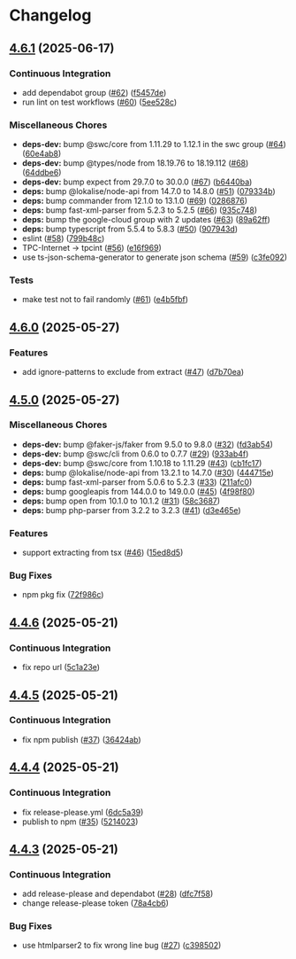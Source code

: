 # Changelog

## [4.6.1](https://github.com/tpcint/l10n-tools/compare/v4.6.0...v4.6.1) (2025-06-17)


### Continuous Integration

* add dependabot group ([#62](https://github.com/tpcint/l10n-tools/issues/62)) ([f5457de](https://github.com/tpcint/l10n-tools/commit/f5457de39b73a3d97fc3fd20539894bf0665dc17))
* run lint on test workflows ([#60](https://github.com/tpcint/l10n-tools/issues/60)) ([5ee528c](https://github.com/tpcint/l10n-tools/commit/5ee528cc1a160214606208b7897cc9e345b494eb))


### Miscellaneous Chores

* **deps-dev:** bump @swc/core from 1.11.29 to 1.12.1 in the swc group ([#64](https://github.com/tpcint/l10n-tools/issues/64)) ([60e4ab8](https://github.com/tpcint/l10n-tools/commit/60e4ab8cd37b2decec6efc20758d2b2a4d41982d))
* **deps-dev:** bump @types/node from 18.19.76 to 18.19.112 ([#68](https://github.com/tpcint/l10n-tools/issues/68)) ([64ddbe6](https://github.com/tpcint/l10n-tools/commit/64ddbe697ba70eac84ea3a0748ba791d4091aec7))
* **deps-dev:** bump expect from 29.7.0 to 30.0.0 ([#67](https://github.com/tpcint/l10n-tools/issues/67)) ([b6440ba](https://github.com/tpcint/l10n-tools/commit/b6440ba33c3286735dc30898b23d978c9fd837d3))
* **deps:** bump @lokalise/node-api from 14.7.0 to 14.8.0 ([#51](https://github.com/tpcint/l10n-tools/issues/51)) ([079334b](https://github.com/tpcint/l10n-tools/commit/079334b3d63e6f842e38cbd8be4afdeb13db3a77))
* **deps:** bump commander from 12.1.0 to 13.1.0 ([#69](https://github.com/tpcint/l10n-tools/issues/69)) ([0286876](https://github.com/tpcint/l10n-tools/commit/0286876fd326943e59ee4f1aec84b2f5cb0f1982))
* **deps:** bump fast-xml-parser from 5.2.3 to 5.2.5 ([#66](https://github.com/tpcint/l10n-tools/issues/66)) ([935c748](https://github.com/tpcint/l10n-tools/commit/935c74888d0bf0e142dca41faa0daddc8c07ae86))
* **deps:** bump the google-cloud group with 2 updates ([#63](https://github.com/tpcint/l10n-tools/issues/63)) ([89a62ff](https://github.com/tpcint/l10n-tools/commit/89a62ffabddbec33ef7511e2a5555ca9ca99b94a))
* **deps:** bump typescript from 5.5.4 to 5.8.3 ([#50](https://github.com/tpcint/l10n-tools/issues/50)) ([907943d](https://github.com/tpcint/l10n-tools/commit/907943de2f5a1c284dd2eaa2383805b9e12320f7))
* eslint ([#58](https://github.com/tpcint/l10n-tools/issues/58)) ([799b48c](https://github.com/tpcint/l10n-tools/commit/799b48c5b10f602faff30ecbe7a08d7c79a49581))
* TPC-Internet -&gt; tpcint ([#56](https://github.com/tpcint/l10n-tools/issues/56)) ([e16f969](https://github.com/tpcint/l10n-tools/commit/e16f969dd87b242641a1b4576a89ec88c31bd0d9))
* use ts-json-schema-generator to generate json schema ([#59](https://github.com/tpcint/l10n-tools/issues/59)) ([c3fe092](https://github.com/tpcint/l10n-tools/commit/c3fe09205c2ad4dd86150061b32e60a73446c254))


### Tests

* make test not to fail randomly ([#61](https://github.com/tpcint/l10n-tools/issues/61)) ([e4b5fbf](https://github.com/tpcint/l10n-tools/commit/e4b5fbf498ed9f62c6c5c3ad0c255cd9e8ab444c))

## [4.6.0](https://github.com/tpcint/l10n-tools/compare/v4.5.0...v4.6.0) (2025-05-27)


### Features

* add ignore-patterns to exclude from extract ([#47](https://github.com/tpcint/l10n-tools/issues/47)) ([d7b70ea](https://github.com/tpcint/l10n-tools/commit/d7b70eadfcc1fa688d00e85e598ccb5c7bfc1d42))

## [4.5.0](https://github.com/tpcint/l10n-tools/compare/v4.4.6...v4.5.0) (2025-05-27)


### Miscellaneous Chores

* **deps-dev:** bump @faker-js/faker from 9.5.0 to 9.8.0 ([#32](https://github.com/tpcint/l10n-tools/issues/32)) ([fd3ab54](https://github.com/tpcint/l10n-tools/commit/fd3ab5430691418c057e5782f017ec17605e22fc))
* **deps-dev:** bump @swc/cli from 0.6.0 to 0.7.7 ([#29](https://github.com/tpcint/l10n-tools/issues/29)) ([933ab4f](https://github.com/tpcint/l10n-tools/commit/933ab4fe9a629541ef3e32d049f2393fc7452dc8))
* **deps-dev:** bump @swc/core from 1.10.18 to 1.11.29 ([#43](https://github.com/tpcint/l10n-tools/issues/43)) ([cb1fc17](https://github.com/tpcint/l10n-tools/commit/cb1fc17c9d7b15309c12849547773c02cb3ecfd1))
* **deps:** bump @lokalise/node-api from 13.2.1 to 14.7.0 ([#30](https://github.com/tpcint/l10n-tools/issues/30)) ([444715e](https://github.com/tpcint/l10n-tools/commit/444715e793400042ba3f6a68ac590607212d8b8d))
* **deps:** bump fast-xml-parser from 5.0.6 to 5.2.3 ([#33](https://github.com/tpcint/l10n-tools/issues/33)) ([211afc0](https://github.com/tpcint/l10n-tools/commit/211afc0114902d642c4b26f18934e0aa8a9bb5ba))
* **deps:** bump googleapis from 144.0.0 to 149.0.0 ([#45](https://github.com/tpcint/l10n-tools/issues/45)) ([4f98f80](https://github.com/tpcint/l10n-tools/commit/4f98f805ac096a823dc089e58c3a74d83077b24e))
* **deps:** bump open from 10.1.0 to 10.1.2 ([#31](https://github.com/tpcint/l10n-tools/issues/31)) ([58c3687](https://github.com/tpcint/l10n-tools/commit/58c36878bc14e7478f8b265428cea1bab5244a78))
* **deps:** bump php-parser from 3.2.2 to 3.2.3 ([#41](https://github.com/tpcint/l10n-tools/issues/41)) ([d3e465e](https://github.com/tpcint/l10n-tools/commit/d3e465e9b39833a7ae3577ce7f6a8c2e4467ec9b))


### Features

* support extracting from tsx ([#46](https://github.com/tpcint/l10n-tools/issues/46)) ([15ed8d5](https://github.com/tpcint/l10n-tools/commit/15ed8d50b9b1f9737d0d14b8b3d779fb5aa3f888))


### Bug Fixes

* npm pkg fix ([72f986c](https://github.com/tpcint/l10n-tools/commit/72f986c0c6ff1128700b57c9de6f5c9757c30a59))

## [4.4.6](https://github.com/tpcint/l10n-tools/compare/v4.4.5...v4.4.6) (2025-05-21)


### Continuous Integration

* fix repo url ([5c1a23e](https://github.com/tpcint/l10n-tools/commit/5c1a23e235df918648bf4bb34436a7adbbb1b16f))

## [4.4.5](https://github.com/tpcint/l10n-tools/compare/v4.4.4...v4.4.5) (2025-05-21)


### Continuous Integration

* fix npm publish ([#37](https://github.com/tpcint/l10n-tools/issues/37)) ([36424ab](https://github.com/tpcint/l10n-tools/commit/36424abf39eca4740396dacc5e0aae9ec58539c2))

## [4.4.4](https://github.com/tpcint/l10n-tools/compare/v4.4.3...v4.4.4) (2025-05-21)


### Continuous Integration

* fix release-please.yml ([6dc5a39](https://github.com/tpcint/l10n-tools/commit/6dc5a3919f8dc7aae9dfa9eb87933de96f347b5a))
* publish to npm ([#35](https://github.com/tpcint/l10n-tools/issues/35)) ([5214023](https://github.com/tpcint/l10n-tools/commit/52140239c591720808502bc2775a089de367927f))

## [4.4.3](https://github.com/tpcint/l10n-tools/compare/v4.4.2...v4.4.3) (2025-05-21)


### Continuous Integration

* add release-please and dependabot ([#28](https://github.com/tpcint/l10n-tools/issues/28)) ([dfc7f58](https://github.com/tpcint/l10n-tools/commit/dfc7f5863525c36a22d1b01c97bc378b78489fc6))
* change release-please token ([78a4cb6](https://github.com/tpcint/l10n-tools/commit/78a4cb654e625d267340275135dbffb662b5df8c))


### Bug Fixes

* use htmlparser2 to fix wrong line bug ([#27](https://github.com/tpcint/l10n-tools/issues/27)) ([c398502](https://github.com/tpcint/l10n-tools/commit/c398502fdc04d0c37845777bb5a9bfb98eaed576))
